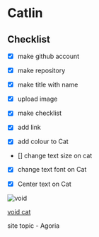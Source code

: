# Catlin
## Checklist

- [x] make github account
  
- [x] make repository

- [x] make title with name

- [x] upload image

- [x] make checklist

- [x] add link

- [x] add colour to Cat

- [] change text size on cat

- [x] change text font on Cat

- [x] Center text on Cat

![void](https://pics.craiyon.com/2023-11-28/3qdNaUtnSc2p4kfBKNy3ug.webp)


[void cat](https://chocomelody1.github.io/Cat/)


site topic - Agoria 
